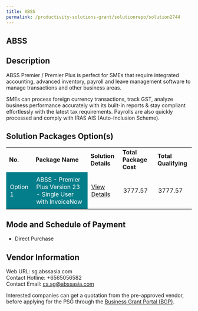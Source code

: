 ```yaml
---
title: ABSS
permalink: /productivity-solutions-grant/solutionrepo/solution2744
---
```


## ABSS

## Description

ABSS Premier / Premier Plus is perfect for SMEs that require integrated accounting, advanced inventory, payroll and leave management software to manage transactions and other business areas.  

SMEs can process foreign currency transactions, track GST, analyze business performance accurately with its built-in reports & stay compliant effortlessly with the latest tax requirements. Payrolls are also quickly processed and comply with IRAS AIS (Auto-Inclusion Scheme).

## Solution Packages Option(s)

<table>
<tr>
<td><b>No.</b></td>
<td><b>Package Name</b></td>
<td><b>Solution Details</b></td>
<td><b>Total Package Cost</b></td>
<td><b>Total Qualifying</b></td>
</tr>
<tr>
<td style='padding: 10px; background-color: #037E8A; color: #FFFFFF;'>Option 1</td>
<td style='padding: 10px; background-color: #037E8A; color: #FFFFFF;'>ABSS - Premier Plus Version 23 - Single User with InvoiceNow</td>
<td style='padding: 10px;'><a href='https://www.gobusiness.gov.sg/images/psg/Asian_Business_20210432_Desensitised_Annex_3_Part_4.pdf' target='_blank'>View Details</a></td>
<td style='padding: 10px;'>3777.57</td>
<td style='padding: 10px;'>3777.57</td>
</tr>
</table>

## Mode and Schedule of Payment

 - Direct Purchase

## Vendor Information

 Web URL: sg.abssasia.com <br>Contact Hotline: +6565056582 <br>Contact Email: cs.sg@abssasia.com <br>

Interested companies can get a quotation from the pre-approved vendor, before applying for the PSG through the <a href='https://www.businessgrants.gov.sg/' target='_blank' rel='noopener'>Business Grant Portal (BGP)</a>.

<script src="/jquery/resize-tables.js"></script>
